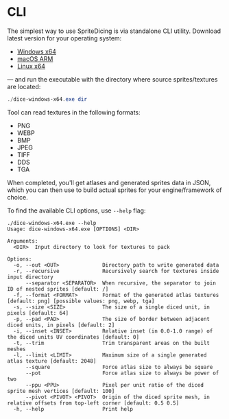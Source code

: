 # CLI

The simplest way to use SpriteDicing is via standalone CLI utility. Download latest version for your operating system:

- [Windows x64](https://github.com/elringus/sprite-dicing/releases/latest/download/dice-windows-x64.exe)
- [macOS ARM](https://github.com/elringus/sprite-dicing/releases/latest/download/dice-mac-arm)
- [Linux x64](https://github.com/elringus/sprite-dicing/releases/latest/download/dice-linux-x64)

— and run the executable with the directory where source sprites/textures are located:

```ps1
./dice-windows-x64.exe dir
```

Tool can read textures in the following formats:

- PNG
- WEBP
- BMP
- JPEG
- TIFF
- DDS
- TGA

When completed, you'll get atlases and generated sprites data in JSON, which you can then use to build actual sprites for your engine/framework of choice.

To find the available CLI options, use `--help` flag:

```
./dice-windows-x64.exe --help
Usage: dice-windows-x64.exe [OPTIONS] <DIR>

Arguments:
  <DIR>  Input directory to look for textures to pack

Options:
  -o, --out <OUT>              Directory path to write generated data
  -r, --recursive              Recursively search for textures inside input directory
      --separator <SEPARATOR>  When recursive, the separator to join ID of nested sprites [default: /]
  -f, --format <FORMAT>        Format of the generated atlas textures [default: png] [possible values: png, webp, tga]
  -s, --size <SIZE>            The size of a single diced unit, in pixels [default: 64]
  -p, --pad <PAD>              The size of border between adjacent diced units, in pixels [default: 2]
  -i, --inset <INSET>          Relative inset (in 0.0-1.0 range) of the diced units UV coordinates [default: 0]
  -t, --trim                   Trim transparent areas on the built meshes
  -l, --limit <LIMIT>          Maximum size of a single generated atlas texture [default: 2048]
      --square                 Force atlas size to always be square
      --pot                    Force atlas size to always be power of two
      --ppu <PPU>              Pixel per unit ratio of the diced sprite mesh vertices [default: 100]
      --pivot <PIVOT> <PIVOT>  Origin of the diced sprite mesh, in relative offsets from top-left corner [default: 0.5 0.5]
  -h, --help                   Print help
```
